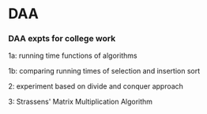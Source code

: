 # DAA
 ### DAA expts for college work

1a: running time functions of algorithms

1b: comparing running times of selection and insertion sort

2:  experiment based on divide and conquer approach

3:  Strassens' Matrix Multiplication Algorithm
